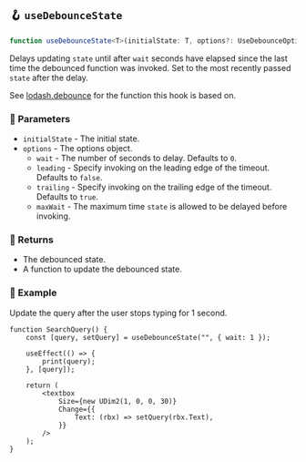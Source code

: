 ## 🪝 `useDebounceState`

```ts
function useDebounceState<T>(initialState: T, options?: UseDebounceOptions): LuaTuple<[T, Dispatch<SetStateAction<T>>]>;
```

Delays updating `state` until after `wait` seconds have elapsed since the last time the debounced function was invoked. Set to the most recently passed `state` after the delay.

See [lodash.debounce](https://lodash.com/docs/4.17.15#debounce) for the function this hook is based on.

### 📕 Parameters

-   `initialState` - The initial state.
-   `options` - The options object.
    -   `wait` - The number of seconds to delay. Defaults to `0`.
    -   `leading` - Specify invoking on the leading edge of the timeout. Defaults to `false`.
    -   `trailing` - Specify invoking on the trailing edge of the timeout. Defaults to `true`.
    -   `maxWait` - The maximum time `state` is allowed to be delayed before invoking.

### 📗 Returns

-   The debounced state.
-   A function to update the debounced state.

### 📘 Example

Update the query after the user stops typing for 1 second.

```tsx
function SearchQuery() {
	const [query, setQuery] = useDebounceState("", { wait: 1 });

	useEffect(() => {
		print(query);
	}, [query]);

	return (
		<textbox
			Size={new UDim2(1, 0, 0, 30)}
			Change={{
				Text: (rbx) => setQuery(rbx.Text),
			}}
		/>
	);
}
```
